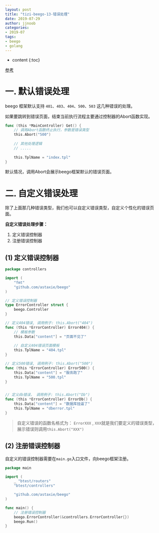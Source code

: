 ```yaml
---
layout: post
title: "tizi-beego-13-错误处理"
date: 2019-07-29
author: jjnoob
categories:
- 2019-07
tags:
- beego
- golang
---
```


* content
{:toc}

[参考](https://www.tizi365.com/archives/155.html)


# 一. 默认错误处理
beego 框架默认支持 `401`、`403`、`404`、`500`、`503` 这几种错误的处理。

如果要跳转到错误页面，结束当前执行流程主要通过控制器的Abort函数实现。
```go
func (this *MainController) Get() {
    // 调用Abort函数终止执行，参数是错误类型
    this.Abort("500")
    
    // 其他处理逻辑
    // .....
    
    this.TplName = "index.tpl"
}
```
默认情况，调用Abort会展示beego框架默认的错误页面。


# 二. 自定义错误处理
除了上面那几种错误类型，我们也可以自定义错误类型，自定义个性化的错误页面。

**自定义错误处理步骤：**
1. 定义错误控制器
2. 注册错误控制器


## (1) 定义错误控制器
```go
package controllers

import (
	"fmt"
	"github.com/astaxie/beego"
)

// 定义错误控制器
type ErrorController struct {
	beego.Controller
}

// 定义404错误, 调用例子: this.Abort("404")
func (this *ErrorController) Error404() {
    // 模板参数
	this.Data["content"] = "页面不见了"
	
	// 自定义404错误页面模板
	this.TplName = "404.tpl"
}

// 定义500错误, 调用例子: this.Abort("500")
func (this *ErrorController) Error500() {
	this.Data["content"] = "服务跑了"
	this.TplName = "500.tpl"
}


// 定义db错误， 调用例子: this.Abort("Db")
func (this *ErrorController) ErrorDb() {
	this.Data["content"] = "数据库挂逼了"
	this.TplName = "dberror.tpl"
}
```

> 自定义错误的函数名格式为： `ErrorXXX` , `XXX`就是我们要定义的错误类型，展示错误则调用`this.Abort("XXX")`

## (2) 注册错误控制器
自定义的错误控制器需要在`main.go`入口文件，向beego框架注册。
```go
package main

import (
    _ "btest/routers"
    "btest/controllers"

    "github.com/astaxie/beego"
)

func main() {
    // 注册错误控制器
    beego.ErrorController(&controllers.ErrorController{})
    beego.Run()
}
```
